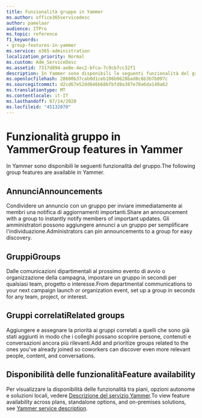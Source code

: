 ```yaml
---
title: Funzionalità gruppo in Yammer
ms.author: office365servicedesc
author: pamelaar
audience: ITPro
ms.topic: reference
f1_keywords:
- group-features-in-yammer
ms.service: o365-administration
localization_priority: Normal
ms.custom: Adm_ServiceDesc
ms.assetid: 7317d894-ae8e-4ec2-bfca-7c9cb7cc32f1
description: In Yammer sono disponibili le seguenti funzionalità del gruppo.
ms.openlocfilehash: 28600b37cab0d1ceb106b0628bad8c6b3b7b097c
ms.sourcegitcommit: d2cd67e52dd646b68bfbfd8a387e70a6da140a62
ms.translationtype: MT
ms.contentlocale: it-IT
ms.lasthandoff: 07/14/2020
ms.locfileid: "45132070"
---
```

# <a name="group-features-in-yammer"></a><span data-ttu-id="5efcb-103">Funzionalità gruppo in Yammer</span><span class="sxs-lookup"><span data-stu-id="5efcb-103">Group features in Yammer</span></span>

<span data-ttu-id="5efcb-104">In Yammer sono disponibili le seguenti funzionalità del gruppo.</span><span class="sxs-lookup"><span data-stu-id="5efcb-104">The following group features are available in Yammer.</span></span>
  
## <a name="announcements"></a><span data-ttu-id="5efcb-105">Annunci</span><span class="sxs-lookup"><span data-stu-id="5efcb-105">Announcements</span></span>

<span data-ttu-id="5efcb-106">Condividere un annuncio con un gruppo per inviare immediatamente ai membri una notifica di aggiornamenti importanti.</span><span class="sxs-lookup"><span data-stu-id="5efcb-106">Share an announcement with a group to instantly notify members of important updates.</span></span> <span data-ttu-id="5efcb-107">Gli amministratori possono aggiungere annunci a un gruppo per semplificare l'individuazione.</span><span class="sxs-lookup"><span data-stu-id="5efcb-107">Administrators can pin announcements to a group for easy discovery.</span></span>
  
## <a name="groups"></a><span data-ttu-id="5efcb-108">Gruppi</span><span class="sxs-lookup"><span data-stu-id="5efcb-108">Groups</span></span>

<span data-ttu-id="5efcb-109">Dalle comunicazioni dipartimentali al prossimo evento di avvio o organizzazione della campagna, impostare un gruppo in secondi per qualsiasi team, progetto o interesse.</span><span class="sxs-lookup"><span data-stu-id="5efcb-109">From departmental communications to your next campaign launch or organization event, set up a group in seconds for any team, project, or interest.</span></span>
  
## <a name="related-groups"></a><span data-ttu-id="5efcb-110">Gruppi correlati</span><span class="sxs-lookup"><span data-stu-id="5efcb-110">Related groups</span></span>

<span data-ttu-id="5efcb-111">Aggiungere e assegnare la priorità ai gruppi correlati a quelli che sono già stati aggiunti in modo che i colleghi possano scoprire persone, contenuti e conversazioni ancora più rilevanti.</span><span class="sxs-lookup"><span data-stu-id="5efcb-111">Add and prioritize groups related to the ones you've already joined so coworkers can discover even more relevant people, content, and conversations.</span></span>
  
## <a name="feature-availability"></a><span data-ttu-id="5efcb-112">Disponibilità delle funzionalità</span><span class="sxs-lookup"><span data-stu-id="5efcb-112">Feature availability</span></span>

<span data-ttu-id="5efcb-113">Per visualizzare la disponibilità delle funzionalità tra piani, opzioni autonome e soluzioni locali, vedere [Descrizione del servizio Yammer](yammer-service-description.md).</span><span class="sxs-lookup"><span data-stu-id="5efcb-113">To view feature availability across plans, standalone options, and on-premises solutions, see [Yammer service description](yammer-service-description.md).</span></span>
  